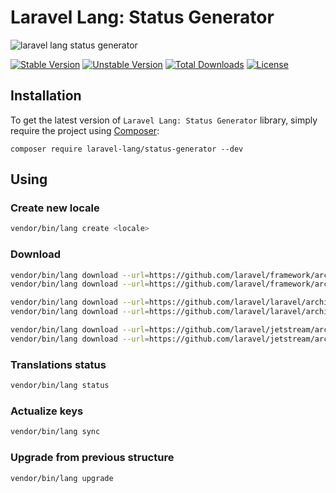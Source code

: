 # Laravel Lang: Status Generator

![laravel lang status generator](https://preview.dragon-code.pro/laravel-lang/status-generator.svg?brand=laravel&invert=1)

[![Stable Version][badge_stable]][link_packagist]
[![Unstable Version][badge_unstable]][link_packagist]
[![Total Downloads][badge_downloads]][link_packagist]
[![License][badge_license]][link_license]


## Installation

To get the latest version of `Laravel Lang: Status Generator` library, simply require the project using [Composer](https://getcomposer.org):

```
composer require laravel-lang/status-generator --dev
```

## Using

### Create new locale

```bash
vendor/bin/lang create <locale>
```

### Download

```bash
vendor/bin/lang download --url=https://github.com/laravel/framework/archive/refs/heads/9.x.zip --project=framework --ver=9.x
vendor/bin/lang download --url=https://github.com/laravel/framework/archive/refs/heads/8.x.zip --project=framework --ver=8.x

vendor/bin/lang download --url=https://github.com/laravel/laravel/archive/refs/heads/9.x.zip --project=laravel --ver=9.x --copy=lang
vendor/bin/lang download --url=https://github.com/laravel/laravel/archive/refs/heads/8.x.zip --project=laravel --ver=8.x --copy=lang --copy=resources/lang

vendor/bin/lang download --url=https://github.com/laravel/jetstream/archive/refs/heads/2.x.zip --project=jetstream --ver=2.x
vendor/bin/lang download --url=https://github.com/laravel/jetstream/archive/refs/heads/1.x.zip --project=jetstream --ver=1.x
```

### Translations status

```bash
vendor/bin/lang status
```

### Actualize keys

```bash
vendor/bin/lang sync
```

### Upgrade from previous structure

```bash
vendor/bin/lang upgrade
```

[badge_stable]:     https://img.shields.io/github/v/release/laravel-lang/status-generator?label=stable&style=flat-square

[badge_unstable]:   https://img.shields.io/badge/unstable-dev--main-orange?style=flat-square

[badge_downloads]:  https://img.shields.io/packagist/dt/laravel-lang/status-generator.svg?style=flat-square

[badge_license]:    https://img.shields.io/packagist/l/laravel-lang/status-generator.svg?style=flat-square

[link_packagist]:   https://packagist.org/packages/laravel-lang/status-generator

[link_license]:     LICENSE
